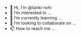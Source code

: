 - 👋 Hi, I’m @tanki-rohi
- 👀 I’m interested in ...
- 🌱 I’m currently learning ...
- 💞️ I’m looking to collaborate on ...
- 📫 How to reach me ...

<!---
tanki-rohi/tanki-rohi is a ✨ special ✨ repository because its `README.md` (this file) appears on your GitHub profile.
You can click the Preview link to take a look at your changes.
--->

